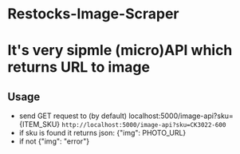 # Restocks-Image-Scraper


# It's very sipmle (micro)API which returns URL to image

## Usage
- send GET request to (by default) localhost:5000/image-api?sku={ITEM_SKU}
`http://localhost:5000/image-api?sku=CK3022-600`
- if sku is found it returns json: {"img": PHOTO_URL}
- if not {"img": "error"}